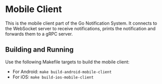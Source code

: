 # Mobile Client

This is the mobile client part of the Go Notification System. It connects to the WebSocket server to receive notifications, prints the notification and forwards them to a gRPC server.

## Building and Running

Use the following Makefile targets to build the mobile client:

- For Android: `make build-android-mobile-client`
- For iOS: `make build-ios-mobile-client`
